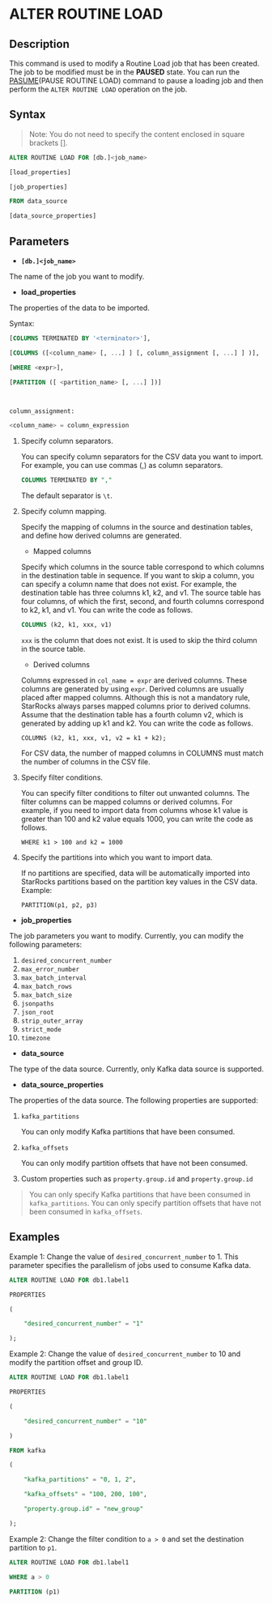 # ALTER ROUTINE LOAD

## Description

This command is used to modify a Routine Load job that has been created. The job to be modified must be in the **PAUSED** state. You can run the [PASUME](./PAUSE_ROUTINE_LOAD.md)(PAUSE ROUTINE LOAD) command to pause a loading job and then perform the `ALTER ROUTINE LOAD` operation on the job.

## Syntax

> Note: You do not need to specify the content enclosed in square brackets [].

~~~SQL
ALTER ROUTINE LOAD FOR [db.]<job_name>

[load_properties]

[job_properties]

FROM data_source

[data_source_properties]
~~~

## **Parameters**

- **`[db.]<job_name>`**

The name of the job you want to modify.

- **load_properties**

The properties of the data to be imported.

Syntax:

~~~SQL
[COLUMNS TERMINATED BY '<terminator>'],

[COLUMNS ([<column_name> [, ...] ] [, column_assignment [, ...] ] )],

[WHERE <expr>],

[PARTITION ([ <partition_name> [, ...] ])]



column_assignment:

<column_name> = column_expression
~~~

1. Specify column separators.

   You can specify column separators for the CSV data you want to import. For example, you can use commas (,) as column separators.

    ~~~SQL
    COLUMNS TERMINATED BY ","
    ~~~

   The default separator is `\t`.

2. Specify column mapping.

   Specify the mapping of columns in the source and destination tables, and define how derived columns are generated.

   - Mapped columns

   Specify which columns in the source table correspond to which columns in the destination table in sequence. If you want to skip a column, you can specify a column name that does not exist. For example, the destination table has three columns k1, k2, and v1. The source table has four columns, of which the first, second, and fourth columns correspond to k2, k1, and v1. You can write the code as follows.

    ~~~SQL
    COLUMNS (k2, k1, xxx, v1)
    ~~~

   `xxx` is the column that does not exist. It is used to skip the third column in the source table.

   - Derived columns

   Columns expressed in `col_name = expr` are derived columns. These columns are generated by using `expr`. Derived columns are usually placed after mapped columns. Although this is not a mandatory rule, StarRocks always parses mapped columns prior to derived columns. Assume that the destination table has a fourth column v2, which is generated by adding up k1 and k2. You can write the code as follows.

    ~~~Plain_Text
    COLUMNS (k2, k1, xxx, v1, v2 = k1 + k2);
    ~~~

   For CSV data, the number of mapped columns in COLUMNS must match the number of columns in the CSV file.

3. Specify filter conditions.

   You can specify filter conditions to filter out unwanted columns. The filter columns can be mapped columns or derived columns. For example, if you need to import data from columns whose k1 value is greater than 100 and k2 value equals 1000, you can write the code as follows.

    ~~~Plain_Text
    WHERE k1 > 100 and k2 = 1000
    ~~~

4. Specify the partitions into which you want to import data.

   If no partitions are specified, data will be automatically imported into StarRocks partitions based on the partition key values in the CSV data. Example:

    ~~~Plain_Text
    PARTITION(p1, p2, p3)
    ~~~

- **job_properties**

The job parameters you want to modify. Currently, you can modify the following parameters:

1. `desired_concurrent_number`
2. `max_error_number`
3. `max_batch_interval`
4. `max_batch_rows`
5. `max_batch_size`
6. `jsonpaths`
7. `json_root`
8. `strip_outer_array`
9. `strict_mode`
10. `timezone`

- **data_source**

The type of the data source. Currently, only Kafka data source is supported.

- **data_source_properties**

The properties of the data source. The following properties are supported:

1. `kafka_partitions`

   You can only modify Kafka partitions that have been consumed.

2. `kafka_offsets`

   You can only modify partition offsets that have not been consumed.

3. Custom properties such as `property.group.id` and `property.group.id`

> You can only specify Kafka partitions that have been consumed in `kafka_partitions`. You can only specify partition offsets that have not been consumed in `kafka_offsets`.

## Examples

Example 1: Change the value of `desired_concurrent_number` to 1. This parameter specifies the parallelism of jobs used to consume Kafka data.

~~~SQL
ALTER ROUTINE LOAD FOR db1.label1

PROPERTIES

(

    "desired_concurrent_number" = "1"

);
~~~

Example 2: Change the value of `desired_concurrent_number` to 10 and modify the partition offset and group ID.

~~~SQL
ALTER ROUTINE LOAD FOR db1.label1

PROPERTIES

(

    "desired_concurrent_number" = "10"

)

FROM kafka

(

    "kafka_partitions" = "0, 1, 2",

    "kafka_offsets" = "100, 200, 100",

    "property.group.id" = "new_group"

);
~~~

Example 2: Change the filter condition to `a > 0` and set the destination partition to `p1`.

~~~SQL
ALTER ROUTINE LOAD FOR db1.label1

WHERE a > 0

PARTITION (p1)
~~~
